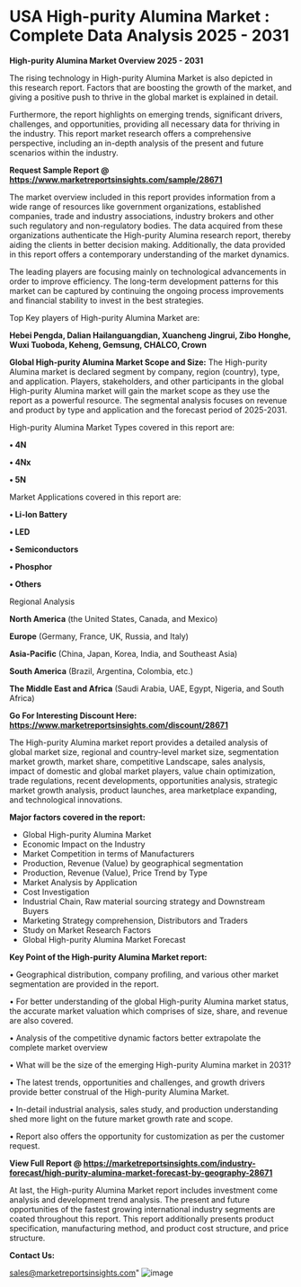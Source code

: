 # USA High-purity Alumina Market : Complete Data Analysis 2025 - 2031

<Strong> High-purity Alumina Market Overview 2025 - 2031</strong>

The rising technology in High-purity Alumina Market is also depicted in this research report. Factors that are boosting the growth of the market, and giving a positive push to thrive in the global market is explained in detail.

Furthermore, the report highlights on emerging trends, significant drivers, challenges, and opportunities, providing all necessary data for thriving in the industry. This report market research offers a comprehensive perspective, including an in-depth analysis of the present and future scenarios within the industry.

<strong>Request Sample Report @ <a href=https://www.marketreportsinsights.com/sample/28671>https://www.marketreportsinsights.com/sample/28671</a></strong>

The market overview included in this report provides information from a wide range of resources like government organizations, established companies, trade and industry associations, industry brokers and other such regulatory and non-regulatory bodies. The data acquired from these organizations authenticate the High-purity Alumina research report, thereby aiding the clients in better decision making. Additionally, the data provided in this report offers a contemporary understanding of the market dynamics.

The leading players are focusing mainly on technological advancements in order to improve efficiency. The long-term development patterns for this market can be captured by continuing the ongoing process improvements and financial stability to invest in the best strategies.

Top Key players of High-purity Alumina Market are:

<strong>Hebei Pengda, Dalian Hailanguangdian, Xuancheng Jingrui, Zibo Honghe, Wuxi Tuoboda, Keheng, Gemsung, CHALCO, Crown</strong>

<strong><b>Global High-purity Alumina Market Scope and Size:</b></strong>
The High-purity Alumina market is declared segment by company, region (country), type, and application. Players, stakeholders, and other participants in the global High-purity Alumina market will gain the market scope as they use the report as a powerful resource. The segmental analysis focuses on revenue and product by type and application and the forecast period of 2025-2031.

High-purity Alumina Market Types covered in this report are:

<strong>• 4N

• 4Nx

• 5N</strong>

Market Applications covered in this report are:

<strong>• Li-Ion Battery

• LED

• Semiconductors

• Phosphor

• Others</strong> 

Regional Analysis

<strong>North America</strong> (the United States, Canada, and Mexico)

<strong>Europe</strong> (Germany, France, UK, Russia, and Italy)

<strong>Asia-Pacific</strong> (China, Japan, Korea, India, and Southeast Asia)

<strong>South America</strong> (Brazil, Argentina, Colombia, etc.)

<strong>The Middle East and Africa</strong> (Saudi Arabia, UAE, Egypt, Nigeria, and South Africa)

<strong>Go For Interesting Discount Here: <a href=https://www.marketreportsinsights.com/discount/28671>https://www.marketreportsinsights.com/discount/28671</a></strong>

The High-purity Alumina market report provides a detailed analysis of global market size, regional and country-level market size, segmentation market growth, market share, competitive Landscape, sales analysis, impact of domestic and global market players, value chain optimization, trade regulations, recent developments, opportunities analysis, strategic market growth analysis, product launches, area marketplace expanding, and technological innovations.

<strong><b>Major factors covered in the report:</b></strong>
<ul>
  <li>Global High-purity Alumina Market </li>
  <li>Economic Impact on the Industry</li>
  <li>Market Competition in terms of Manufacturers</li>
  <li>Production, Revenue (Value) by geographical segmentation</li>
  <li>Production, Revenue (Value), Price Trend by Type</li>
  <li>Market Analysis by Application</li>
  <li>Cost Investigation</li>
  <li>Industrial Chain, Raw material sourcing strategy and Downstream Buyers</li>
  <li>Marketing Strategy comprehension, Distributors and Traders</li>
  <li>Study on Market Research Factors</li>
  <li>Global High-purity Alumina Market Forecast</li>
</ul>

<strong><b>Key Point of the High-purity Alumina Market report:</b></strong>

• Geographical distribution, company profiling, and various other market segmentation are provided in the report.

• For better understanding of the global High-purity Alumina market status, the accurate market valuation which comprises of size, share, and revenue are also covered.

• Analysis of the competitive dynamic factors better extrapolate the complete market overview

• What will be the size of the emerging High-purity Alumina market in 2031?

• The latest trends, opportunities and challenges, and growth drivers provide better construal of the High-purity Alumina Market.

• In-detail industrial analysis, sales study, and production understanding shed more light on the future market growth rate and scope.

• Report also offers the opportunity for customization as per the customer request.

<strong><b>View Full Report @ <a href=https://marketreportsinsights.com/industry-forecast/high-purity-alumina-market-forecast-by-geography-28671>https://marketreportsinsights.com/industry-forecast/high-purity-alumina-market-forecast-by-geography-28671</a></b></strong>


At last, the High-purity Alumina Market report includes investment come analysis and development trend analysis. The present and future opportunities of the fastest growing international industry segments are coated throughout this report. This report additionally presents product specification, manufacturing method, and product cost structure, and price structure.

<strong>Contact Us:</strong>

sales@marketreportsinsights.com"
![image](https://github.com/user-attachments/assets/cc90c1ee-5b89-48ec-bd19-8212c04c80cf)
